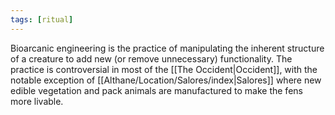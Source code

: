 ```yaml
---
tags: [ritual]
---
```


Bioarcanic engineering is the practice of manipulating the inherent structure of a creature to add new (or remove unnecessary) functionality. The practice is controversial in most of the [[The Occident|Occident]], with the notable exception of [[Althane/Location/Salores/index|Salores]] where new edible vegetation and pack animals are manufactured to make the fens more livable.

